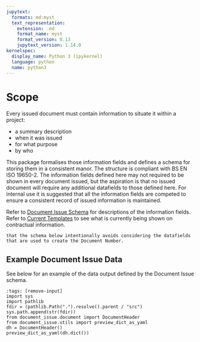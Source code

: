 ```yaml
---
jupytext:
  formats: md:myst
  text_representation:
    extension: .md
    format_name: myst
    format_version: 0.13
    jupytext_version: 1.14.0
kernelspec:
  display_name: Python 3 (ipykernel)
  language: python
  name: python3
---
```


# Scope

Every issued document must contain information to situate it within a project:

- a summary description
- when it was issued
- for what purpose
- by who

This package formalises those information fields and
defines a schema for storing them in a consistent manor. The structure is compliant
with BS EN ISO 19650-2. The information fields defined here may not required to be
shown in every document issued, but the aspiration is that no issued document
will require any additional datafields to those defined here. For internal use it
is suggested that all the information fields are competed to ensure a consistent
record of issued information is maintained.

Refer to [Document Issue Schema](/docs/schema.md) for descriptions of the information
fields. Refer to [Current Templates](/current-templates) to see what is
currently being shown on contractual information.

```{Note}
that the schema below intentionally avoids considering the datafields that are used to create the Document Number.
```

## Example Document Issue Data

See below for an example of the data output defined by the Document Issue schema.

```{code-cell} ipython3
:tags: [remove-input]
import sys
import pathlib
fdir = (pathlib.Path(".").resolve().parent / "src")
sys.path.append(str(fdir))
from document_issue.document import DocumentHeader
from document_issue.utils import preview_dict_as_yaml
dh = DocumentHeader()
preview_dict_as_yaml(dh.dict())
```
